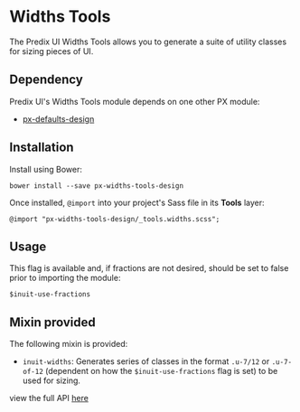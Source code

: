 # Widths Tools

The Predix UI Widths Tools allows you to generate a suite of utility classes for sizing pieces of UI.


## Dependency

Predix UI's Widths Tools module depends on one other PX module:

* [px-defaults-design](https://github.com/PredixDev/px-defaults-design)

## Installation

Install using Bower:

    bower install --save px-widths-tools-design

Once installed, `@import` into your project's Sass file in its **Tools** layer:

    @import "px-widths-tools-design/_tools.widths.scss";

## Usage

This flag is available and, if fractions are not desired, should be set to false prior to importing the module:

    $inuit-use-fractions

## Mixin provided

The following mixin is provided:

* `inuit-widths`: Generates series of classes in the format `.u-7/12` or `.u-7-of-12` (dependent on how the `$inuit-use-fractions` flag is set) to be used for sizing.

view the full API [here](http://predixdev.github.io/px-widths-tools-design/sassdoc/)

